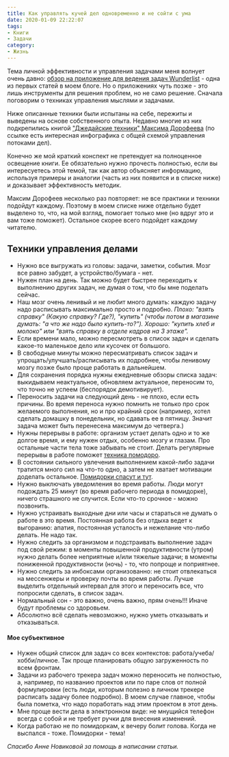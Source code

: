 ```yaml
---
title: Как управлять кучей дел одновременно и не сойти с ума
date: 2020-01-09 22:22:07
tags:
- Книги
- Задачи 
category:
- Жизнь
---
```


Тема личной эффективности и управления задачами меня волнует очень давно: [обзор на приложение для ведения задач Wunderlist](/posts/2013/wunderlist/) - одна из первых статей в моем блоге. Но о приложениях чуть позже - это лишь инструменты для решения проблем, но не само решение. Сначала поговорим о техниках управления мыслями и задачами. 

<!--more-->

Ниже описанные техники были испытаны на себе, пережиты и выведены на основе собственного опыта. Недавно многие из них подкрепились книгой ["Джедайские техники" Максима Дорофеева](https://www.mann-ivanov-ferber.ru/books/dzhedajskie-texniki/) (по ссылке есть интересная инфографика с общей схемой управления потоками дел). 

Конечно же мой краткий конспект не претендует на полноценное освещение книги. Ее обязательно нужно прочесть полностью, если вы интересуетесь этой темой, так как автор объясняет информацию, используя примеры и аналогии (часть из них появится и в списке ниже) и доказывает эффективность методик. 

Максим Дорофеев несколько раз повторяет: не все практики и техники подойдут каждому. Поэтому в моем списке ниже отдельно будет выделено то, что, на мой взгляд, помогает только мне (но вдруг это и вам тоже поможет). Остальное скорее всего подойдет каждому читателю.

## Техники управления делами

- Нужно все выгружать из головы: задачи, заметки, события. Мозг все равно забудет, а устройство/бумага - нет.
- Нужен план на день. Так можно будет быстрее переходить к выполнению других задач, не думая о том, что бы мне поделать сейчас.
- Наш мозг очень ленивый и не любит много думать: каждую задачу надо расписывать максимально просто и подробно. _Плохо: "взять справку" (Какую справку? Где?), "купить" (чтобы потом в магазине думать: "а что же надо было купить-то?"). Хорошо: "купить хлеб и молоко" или "взять справку в отделе кадров на 3 этаже"._
- Если времени мало, можно пересмотреть в список задач и сделать какое-то маленькое дело или кусочек от большого.
- В свободные минуты можно пересматривать список задач и упрощать/улучшать/расписывать их подробнее, чтобы ленивому мозгу позже было проще работать в дальнейшем.
- Для сохранения порядка нужны ежедневные обзоры списка задач: выкидываем неактуальное, обновляем актуальное, переносим то, что точно не успеем (беспорядок демотивирует).
- Переносить задачи на следующий день - не плохо, если есть причины. Во время переноса нужно помнить не только про срок желаемого выполнения, но и про крайний срок (например, хотел сделать домашку в понедельник, но сдавать ее в пятницу. Значит задача может быть перенесена максимум до четверга.)
- Нужны перерывы в работе: организм устает делать одно и то же долгое время, и ему нужен отдых, особенно мозгу и глазам. Про остальные части тела тоже забывать не стоит. Делать регулярные перерывы в работе поможет [техника помодоро](https://ru.wikipedia.org/wiki/%D0%9C%D0%B5%D1%82%D0%BE%D0%B4_%D0%BF%D0%BE%D0%BC%D0%B8%D0%B4%D0%BE%D1%80%D0%B0).
- В состоянии сильного увлечения выполнением какой-либо задачи тратится много сил на что-то одно, а затем не хватает мотивации доделать остальное. [Помидорки спасут и тут](https://ru.wikipedia.org/wiki/%D0%9C%D0%B5%D1%82%D0%BE%D0%B4_%D0%BF%D0%BE%D0%BC%D0%B8%D0%B4%D0%BE%D1%80%D0%B0).
- Нужно выключать уведомления во время работы. Люди могут подождать 25 минут (во время рабочего периода в помидорке), ничего страшного не случится. Если что-то срочное - можно позвонить.
- Нужно устраивать выходные дни или часы и стараться не думать о работе в это время. Постоянная работа без отдыха ведет к выгоранию: апатия, постоянная усталость и нежелание что-либо делать. Не надо так.
- Нужно следить за организмом и подстраивать выполнение задач под свой режим: в моменты повышенной продуктивности (утром) нужно делать более неприятные и/или тяжелые задачи; в моменты пониженной продуктивности (ночь) - то, что попроще и поприятнее.
- Нужно следить за инбоксами организованно: не стоит отвлекаться на мессенжеры и проверку почты во время работы. Лучше выделить отдельный интервал для этого и переносить все, что попросили сделать, в список задач.
- Нормальный сон - это важно, очень важно, прям очень!!! Иначе будут проблемы со здоровьем.
- Абсолютно всё сделать невозможно, нужно уметь отказывать и отказываться.

#### Мое субъективное

- Нужен общий список для задач со всех контекстов: работа/учеба/хобби/личное. Так проще планировать общую загруженность по всем фронтам.
- Задачи из рабочего трекера задач можно переносить не полностью, а, например, по названию проектов или по паре слов от полной формулировки (есть люди, которым полезно в личном трекере расписать задачу более подробно). В моем случае главное, чтобы была пометка, что надо поработать над этим проектом в этот день.
- Мне проще вести дела в электронном виде: не мнущийся телефон всегда с собой и не требует ручки для внесения изменений.
- Когда работаю не по помидоркам, к вечеру болит голова. Когда не выспался - тоже. Помидорки - тема!

_Спасибо Анне Новиковой за помощь в написании статьи._
